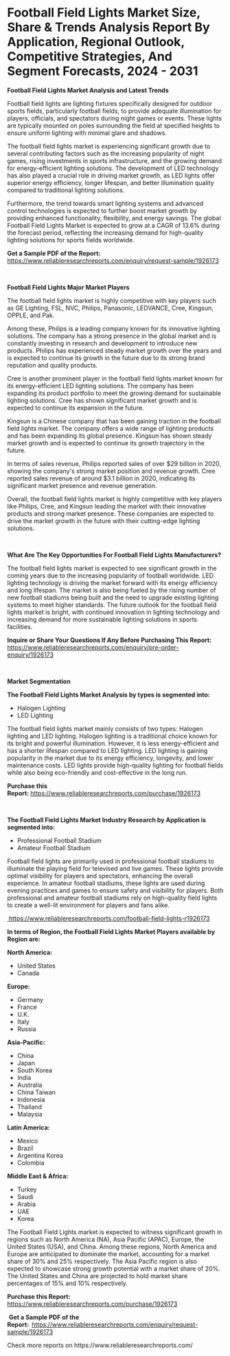 <p><h1>Football Field Lights Market Size, Share & Trends Analysis Report By Application, Regional Outlook, Competitive Strategies, And Segment Forecasts, 2024 - 2031</h1></p><p><strong>Football Field Lights Market Analysis and Latest Trends</strong></p>
<p><p>Football field lights are lighting fixtures specifically designed for outdoor sports fields, particularly football fields, to provide adequate illumination for players, officials, and spectators during night games or events. These lights are typically mounted on poles surrounding the field at specified heights to ensure uniform lighting with minimal glare and shadows.</p><p>The football field lights market is experiencing significant growth due to several contributing factors such as the increasing popularity of night games, rising investments in sports infrastructure, and the growing demand for energy-efficient lighting solutions. The development of LED technology has also played a crucial role in driving market growth, as LED lights offer superior energy efficiency, longer lifespan, and better illumination quality compared to traditional lighting solutions.</p><p>Furthermore, the trend towards smart lighting systems and advanced control technologies is expected to further boost market growth by providing enhanced functionality, flexibility, and energy savings. The global Football Field Lights Market is expected to grow at a CAGR of 13.6% during the forecast period, reflecting the increasing demand for high-quality lighting solutions for sports fields worldwide.</p></p>
<p><strong>Get a Sample PDF of the Report:&nbsp;</strong> <a href="https://www.reliableresearchreports.com/enquiry/request-sample/1926173">https://www.reliableresearchreports.com/enquiry/request-sample/1926173</a></p>
<p>&nbsp;</p>
<p><strong>Football Field Lights Major Market Players</strong></p>
<p><p>The football field lights market is highly competitive with key players such as GE Lighting, FSL, NVC, Philips, Panasonic, LEDVANCE, Cree, Kingsun, OPPLE, and Pak. </p><p>Among these, Philips is a leading company known for its innovative lighting solutions. The company has a strong presence in the global market and is constantly investing in research and development to introduce new products. Philips has experienced steady market growth over the years and is expected to continue its growth in the future due to its strong brand reputation and quality products.</p><p>Cree is another prominent player in the football field lights market known for its energy-efficient LED lighting solutions. The company has been expanding its product portfolio to meet the growing demand for sustainable lighting solutions. Cree has shown significant market growth and is expected to continue its expansion in the future.</p><p>Kingsun is a Chinese company that has been gaining traction in the football field lights market. The company offers a wide range of lighting products and has been expanding its global presence. Kingsun has shown steady market growth and is expected to continue its growth trajectory in the future.</p><p>In terms of sales revenue, Philips reported sales of over $29 billion in 2020, showing the company's strong market position and revenue growth. Cree reported sales revenue of around $3.1 billion in 2020, indicating its significant market presence and revenue generation.</p><p>Overall, the football field lights market is highly competitive with key players like Philips, Cree, and Kingsun leading the market with their innovative products and strong market presence. These companies are expected to drive the market growth in the future with their cutting-edge lighting solutions.</p></p>
<p>&nbsp;</p>
<p><strong>What Are The Key Opportunities For Football Field Lights Manufacturers?</strong></p>
<p><p>The football field lights market is expected to see significant growth in the coming years due to the increasing popularity of football worldwide. LED lighting technology is driving the market forward with its energy efficiency and long lifespan. The market is also being fueled by the rising number of new football stadiums being built and the need to upgrade existing lighting systems to meet higher standards. The future outlook for the football field lights market is bright, with continued innovation in lighting technology and increasing demand for more sustainable lighting solutions in sports facilities.</p></p>
<p><strong>Inquire or Share Your Questions If Any Before Purchasing This Report:</strong> <a href="https://www.reliableresearchreports.com/enquiry/pre-order-enquiry/1926173">https://www.reliableresearchreports.com/enquiry/pre-order-enquiry/1926173</a></p>
<p>&nbsp;</p>
<p><strong>Market Segmentation</strong></p>
<p><strong>The Football Field Lights Market Analysis by types is segmented into:</strong></p>
<p><ul><li>Halogen Lighting</li><li>LED Lighting</li></ul></p>
<p><p>The football field lights market mainly consists of two types: Halogen lighting and LED lighting. Halogen lighting is a traditional choice known for its bright and powerful illumination. However, it is less energy-efficient and has a shorter lifespan compared to LED lighting. LED lighting is gaining popularity in the market due to its energy efficiency, longevity, and lower maintenance costs. LED lights provide high-quality lighting for football fields while also being eco-friendly and cost-effective in the long run.</p></p>
<p><strong>Purchase this Report:&nbsp;</strong><a href="https://www.reliableresearchreports.com/purchase/1926173">https://www.reliableresearchreports.com/purchase/1926173</a></p>
<p>&nbsp;</p>
<p><strong>The Football Field Lights Market Industry Research by Application is segmented into:</strong></p>
<p><ul><li>Professional Football Stadium</li><li>Amateur Football Stadium</li></ul></p>
<p><p>Football field lights are primarily used in professional football stadiums to illuminate the playing field for televised and live games. These lights provide optimal visibility for players and spectators, enhancing the overall experience. In amateur football stadiums, these lights are used during evening practices and games to ensure safety and visibility for players. Both professional and amateur football stadiums rely on high-quality field lights to create a well-lit environment for players and fans alike.</p></p>
<p><a href="https://www.reliableresearchreports.com/football-field-lights-r1926173">&nbsp;https://www.reliableresearchreports.com/football-field-lights-r1926173</a></p>
<p><strong>In terms of Region, the Football Field Lights Market Players available by Region are:</strong></p>
<p>
    <p> <strong> North America: </strong>
        <ul>
            <li>United States</li>
            <li>Canada</li>
        </ul>
        </p> 
    <p> <strong> Europe: </strong>
        <ul>
            <li>Germany</li>
            <li>France</li>
            <li>U.K.</li>
            <li>Italy</li>
            <li>Russia</li>
        </ul>
        </p> 
    <p> <strong> Asia-Pacific: </strong>
        <ul>
            <li>China</li>
            <li>Japan</li>
            <li>South Korea</li>
            <li>India</li>
            <li>Australia</li>
            <li>China Taiwan</li>
            <li>Indonesia</li>
            <li>Thailand</li>
            <li>Malaysia</li>
        </ul>
        </p> 
    <p> <strong> Latin America: </strong>
        <ul>
            <li>Mexico</li>
            <li>Brazil</li>
            <li>Argentina Korea</li>
            <li>Colombia</li>
        </ul>
        </p> 
    <p> <strong> Middle East & Africa: </strong>
        <ul>
            <li>Turkey</li>
            <li>Saudi</li>
            <li>Arabia</li>
            <li>UAE</li>
            <li>Korea</li>
        </ul>
    </p>
    </p>
<p><p>The Football Field Lights market is expected to witness significant growth in regions such as North America (NA), Asia Pacific (APAC), Europe, the United States (USA), and China. Among these regions, North America and Europe are anticipated to dominate the market, accounting for a market share of 30% and 25% respectively. The Asia Pacific region is also expected to showcase strong growth potential with a market share of 20%. The United States and China are projected to hold market share percentages of 15% and 10% respectively.</p></p>
<p><strong>Purchase this Report: </strong><a href="https://www.reliableresearchreports.com/purchase/1926173">https://www.reliableresearchreports.com/purchase/1926173</a></p>
<p>&nbsp;<strong>Get a Sample PDF of the Report:&nbsp;&nbsp;</strong><a href="https://www.reliableresearchreports.com/enquiry/request-sample/1926173">https://www.reliableresearchreports.com/enquiry/request-sample/1926173</a></p>
<p><strong></strong></p>
<p>Check more reports on https://www.reliableresearchreports.com/</p>
